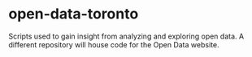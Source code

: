 # open-data-toronto
Scripts used to gain insight from analyzing and exploring open data. A different repository will house code for the Open Data website.
